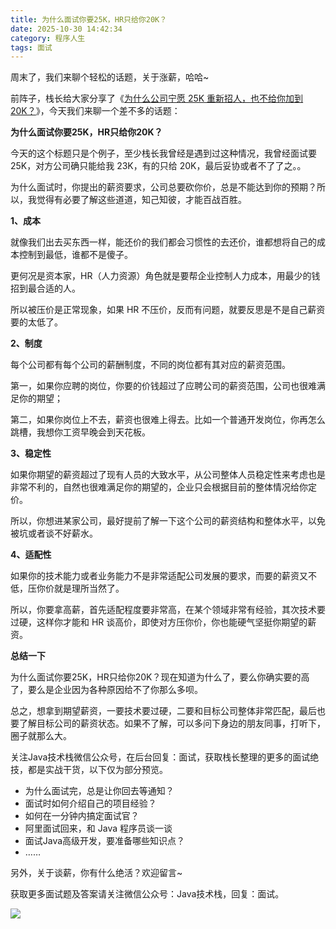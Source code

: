 ```yaml
---
title: 为什么面试你要25K，HR只给你20K？
date: 2025-10-30 14:42:34
category: 程序人生
tags: 面试
---
```


周末了，我们来聊个轻松的话题，关于涨薪，哈哈~

前阵子，栈长给大家分享了《[为什么公司宁愿 25K 重新招人，也不给你加到 20K？](https://mp.weixin.qq.com/s/LqLomUfxFQod0bGLZSERrg)》，今天我们来聊一个差不多的话题：

**为什么面试你要25K，HR只给你20K？**

今天的这个标题只是个例子，至少栈长我曾经是遇到过这种情况，我曾经面试要 25K，对方公司确只能给我 23K，有的只给 20K，最后妥协或者不了了之。。

为什么面试时，你提出的薪资要求，公司总要砍你价，总是不能达到你的预期？所以，我觉得有必要了解这些道道，知己知彼，才能百战百胜。

**1、成本**

就像我们出去买东西一样，能还价的我们都会习惯性的去还价，谁都想将自己的成本控制到最低，谁都不是傻子。

更何况是资本家，HR（人力资源）角色就是要帮企业控制人力成本，用最少的钱招到最合适的人。

所以被压价是正常现象，如果 HR 不压价，反而有问题，就要反思是不是自己薪资要的太低了。

**2、制度**

每个公司都有每个公司的薪酬制度，不同的岗位都有其对应的薪资范围。

第一，如果你应聘的岗位，你要的价钱超过了应聘公司的薪资范围，公司也很难满足你的期望；

第二，如果你岗位上不去，薪资也很难上得去。比如一个普通开发岗位，你再怎么跳槽，我想你工资早晚会到天花板。

**3、稳定性**

如果你期望的薪资超过了现有人员的大致水平，从公司整体人员稳定性来考虑也是非常不利的，自然也很难满足你的期望的，企业只会根据目前的整体情况给你定价。

所以，你想进某家公司，最好提前了解一下这个公司的薪资结构和整体水平，以免被坑或者谈不好薪水。

**4、适配性**

如果你的技术能力或者业务能力不是非常适配公司发展的要求，而要的薪资又不低，压你价就是理所当然了。

所以，你要拿高薪，首先适配程度要非常高，在某个领域非常有经验，其次技术要过硬，这样你才能和 HR 谈高价，即使对方压你价，你也能硬气坚挺你期望的薪资。

**总结一下**

为什么面试你要25K，HR只给你20K？现在知道为什么了，要么你确实要的高了，要么是企业因为各种原因给不了你那么多呗。

总之，想拿到期望薪资，一要技术要过硬，二要和目标公司整体非常匹配，最后也要了解目标公司的薪资状态。如果不了解，可以多问下身边的朋友同事，打听下，圈子就那么大。

关注Java技术栈微信公众号，在后台回复：面试，获取栈长整理的更多的面试绝技，都是实战干货，以下仅为部分预览。

- 为什么面试完，总是让你回去等通知？
- 面试时如何介绍自己的项目经验？
- 如何在一分钟内搞定面试官？
- 阿里面试回来，和 Java 程序员谈一谈
- 面试Java高级开发，要准备哪些知识点？
- ……

另外，关于谈薪，你有什么绝活？欢迎留言~

获取更多面试题及答案请关注微信公众号：Java技术栈，回复：面试。

![](http://img.javastack.cn/javastack.png)
